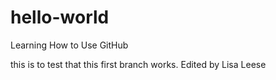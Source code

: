 # hello-world
Learning How to Use GitHub

this is to test that this first branch works.
Edited by Lisa Leese
